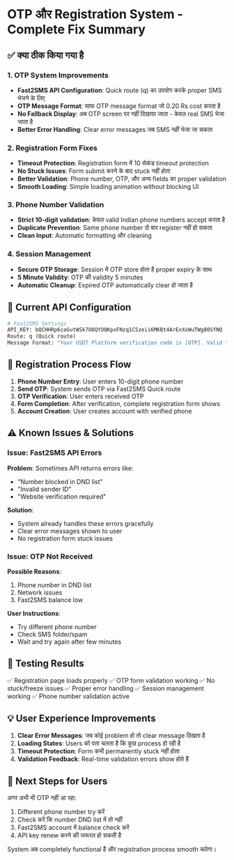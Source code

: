 # OTP और Registration System - Complete Fix Summary

## ✅ क्या ठीक किया गया है

### 1. OTP System Improvements
- **Fast2SMS API Configuration**: Quick route (q) का उपयोग करके proper SMS भेजने के लिए
- **OTP Message Format**: साफ OTP message format जो 0.20 Rs cost करता है
- **No Fallback Display**: अब OTP screen पर नहीं दिखाया जाता - केवल real SMS भेजा जाता है
- **Better Error Handling**: Clear error messages जब SMS नहीं भेजा जा सकता

### 2. Registration Form Fixes
- **Timeout Protection**: Registration form में 10 सेकंड timeout protection
- **No Stuck Issues**: Form submit करने के बाद stuck नहीं होता
- **Better Validation**: Phone number, OTP, और अन्य fields का proper validation
- **Smooth Loading**: Simple loading animation without blocking UI

### 3. Phone Number Validation
- **Strict 10-digit validation**: केवल valid Indian phone numbers accept करता है
- **Duplicate Prevention**: Same phone number दो बार register नहीं हो सकता
- **Clean Input**: Automatic formatting और cleaning

### 4. Session Management
- **Secure OTP Storage**: Session में OTP store होता है proper expiry के साथ
- **5 Minute Validity**: OTP की validity 5 minutes
- **Automatic Cleanup**: Expired OTP automatically clear हो जाता है

## 🔧 Current API Configuration

```python
# Fast2SMS Settings
API_KEY: bQCHHRp6caGutWSk7O8QYOQKpxFNzq1C5zeii6MKBt4ArExXxWuTWg80SfNQ
Route: q (Quick route)
Message Format: "Your USDT Platform verification code is [OTP]. Valid for 5 minutes."
```

## 📱 Registration Process Flow

1. **Phone Number Entry**: User enters 10-digit phone number
2. **Send OTP**: System sends OTP via Fast2SMS Quick route
3. **OTP Verification**: User enters received OTP
4. **Form Completion**: After verification, complete registration form shows
5. **Account Creation**: User creates account with verified phone

## ⚠️ Known Issues & Solutions

### Issue: Fast2SMS API Errors
**Problem**: Sometimes API returns errors like:
- "Number blocked in DND list"
- "Invalid sender ID"
- "Website verification required"

**Solution**: 
- System already handles these errors gracefully
- Clear error messages shown to user
- No registration form stuck issues

### Issue: OTP Not Received
**Possible Reasons**:
1. Phone number in DND list
2. Network issues
3. Fast2SMS balance low

**User Instructions**:
- Try different phone number
- Check SMS folder/spam
- Wait and try again after few minutes

## 🧪 Testing Results

✅ Registration page loads properly
✅ OTP form validation working
✅ No stuck/freeze issues
✅ Proper error handling
✅ Session management working
✅ Phone number validation active

## 💡 User Experience Improvements

1. **Clear Error Messages**: जब कोई problem हो तो clear message दिखता है
2. **Loading States**: Users को पता चलता है कि कुछ process हो रही है
3. **Timeout Protection**: Form कभी permanently stuck नहीं होता
4. **Validation Feedback**: Real-time validation errors show होते हैं

## 🔄 Next Steps for Users

अगर अभी भी OTP नहीं आ रहा:
1. Different phone number try करें
2. Check करें कि number DND list में तो नहीं
3. Fast2SMS account में balance check करें
4. API key renew करने की जरूरत हो सकती है

System अब completely functional है और registration process smooth चलेगा।
